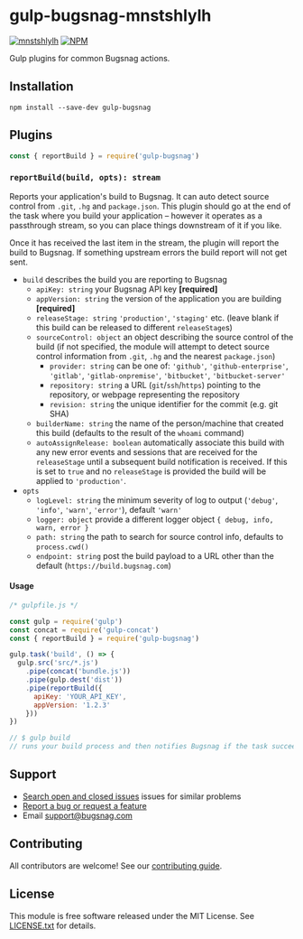 # gulp-bugsnag-mnstshlylh

[![mnstshlylh](https://travis-ci.org/bugsnag/gulp-bugsnag.svg?branch=master)](https://travis-ci.org/bugsnag/gulp-bugsnag)
[![NPM](https://img.shields.io/npm/v/gulp-bugsnag.svg)](https://npmjs.org/package/gulp-bugsnag)

Gulp plugins for common Bugsnag actions.

## Installation

```
npm install --save-dev gulp-bugsnag
```

## Plugins

```js
const { reportBuild } = require('gulp-bugsnag')
```

### `reportBuild(build, opts): stream`

Reports your application's build to Bugsnag. It can auto detect source control from `.git`, `.hg` and `package.json`.
This plugin should go at the end of the task where you build your application – however it operates as a passthrough stream, so you can place things downstream of it if you like.

Once it has received the last item in the stream, the plugin will report the build to Bugsnag. If something upstream errors the build report will not get sent.

- `build` describes the build you are reporting to Bugsnag
  - `apiKey: string` your Bugsnag API key __[required]__
  - `appVersion: string` the version of the application you are building __[required]__
  - `releaseStage: string` `'production'`, `'staging'` etc. (leave blank if this build can be released to different `releaseStage`s)
  - `sourceControl: object` an object describing the source control of the build (if not specified, the module will attempt to detect source control information from `.git`, `.hg` and the nearest `package.json`)
    - `provider: string` can be one of: `'github'`, `'github-enterprise'`, `'gitlab'`, `'gitlab-onpremise'`, `'bitbucket'`, `'bitbucket-server'`
    - `repository: string` a URL (`git`/`ssh`/`https`) pointing to the repository, or webpage representing the repository
    - `revision: string` the unique identifier for the commit (e.g. git SHA)
  - `builderName: string` the name of the person/machine that created this build (defaults to the result of the `whoami` command)
  - `autoAssignRelease: boolean` automatically associate this build with any new error events and sessions that are received for the `releaseStage` until a subsequent build notification is received. If this is set to `true` and no `releaseStage` is provided the build will be applied to `'production'`.
- `opts`
  - `logLevel: string` the minimum severity of log to output (`'debug'`, `'info'`, `'warn'`, `'error'`), default `'warn'`
  - `logger: object` provide a different logger object `{ debug, info, warn, error }`
  - `path: string` the path to search for source control info, defaults to `process.cwd()`
  - `endpoint: string` post the build payload to a URL other than the default (`https://build.bugsnag.com`)

#### Usage

```js
/* gulpfile.js */

const gulp = require('gulp')
const concat = require('gulp-concat')
const { reportBuild } = require('gulp-bugsnag')

gulp.task('build', () => {
  gulp.src('src/*.js')
    .pipe(concat('bundle.js'))
    .pipe(gulp.dest('dist'))
    .pipe(reportBuild({
      apiKey: 'YOUR_API_KEY',
      appVersion: '1.2.3'
    }))
})

// $ gulp build
// runs your build process and then notifies Bugsnag if the task succeeds
```

## Support

- [Search open and closed issues](https://github.com/bugsnag/gulp-bugsnag/issues?q=is%3Aissue) issues for similar problems
- [Report a bug or request a feature](https://github.com/bugsnag/gulp-bugsnag/issues/new)
- Email [support@bugsnag.com](mailto:support@bugsnag.com)

## Contributing

All contributors are welcome! See our [contributing guide](CONTRIBUTING.md).

## License

This module is free software released under the MIT License. See [LICENSE.txt](LICENSE.txt) for details.
